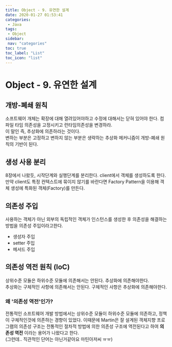 ```yaml
---
title: Object - 9. 유연한 설계
date: 2020-01-27 01:53:41
categories: 
 - Java
tags: 
 - Object
sidebar:
 nav: "categories"
toc: true
toc_label: "List"
toc_icon: "list"
---
```


# Object - 9. 유연한 설계

## 개방-폐쇄 원칙
소프트웨어 개체는 확장에 대해 열려있어야하고 수정에 대해서는 닫혀 있어야 한다. 
컴파일 타임 의존성을 고정시키고 런타임의존성을 변경하라.  
이 말인 즉, 추상화에 의존하라는 것이다.  
변하는 부분은 고정하고 변하지 않는 부분은 생략하는 추상화 메커니즘이 개방-폐쇄 원칙의 기반이 된다.  

## 생성 사용 분리
8장에서 나왔듯, 시작단계와 실행단계를 분리한다. client에서 객체를 생성하도록 한다.  
만약 client도 특정 컨텍스트에 묶이지 않기를 바란다면 Factory Pattern을 이용해 객체 생성에 특화된 객체(Factory)를 만든다.  

## 의존성 주입
사용하는 객체가 아닌 외부의 독립적인 객체가 인스턴스를 생성한 후 의존성을 해결하는 방법을 의존성 주입이라고한다.  
- 생성자 주입
- setter 주입
- 메서드 주입

## 의존성 역전 원칙 (IoC)
상위수준 모듈은 하위수준 모듈에 의존해서는 안된다. 추상화에 의존해야한다.  
추상화는 구체적인 사항에 의존해서는 안된다. 구체적인 사항은 추상화에 의존해야한다.  


### 왜 '의존성 역전'인가? 
전통적인 소프트웨어 개발 방법에서는 상위수준 모듈이 하위수준 모듈에 의존하고, 정책이 구체적인것에 의존하는 경향이 있었다. 이때문에 Martin은 잘 설계된 객체지향 프로그램의 의존성 구조는 전통적인 절차적 방법에 의한 의존성 구조에 역전된다고 하여 **의존성 역전** 이라는 용어가 나왔다고 한다.  
(그런데.. 직관적인 단어는 아닌거같아요 마틴아저씨 ㅠㅠ)  


